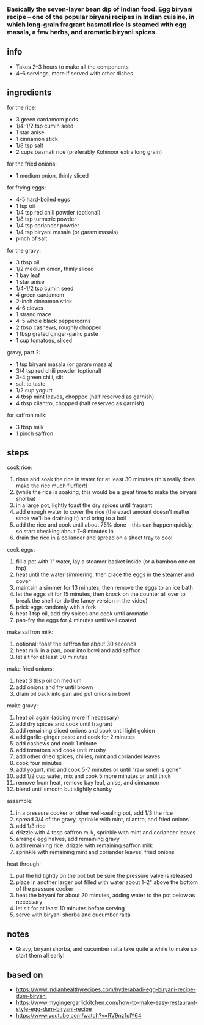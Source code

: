 ### Basically the seven-layer bean dip of Indian food. Egg biryani recipe – one of the popular biryani recipes in Indian cuisine, in which long-grain fragrant basmati rice is steamed with egg masala, a few herbs, and aromatic biryani spices.

## info
* Takes 2–3 hours to make all the components
* 4–6 servings, more if served with other dishes

## ingredients

for the rice:
* 3 green cardamom pods
* 1/4-1/2 tsp cumin seed
* 1 star anise
* 1 cinnamon stick
* 1/8 tsp salt
* 2 cups basmati rice (preferably Kohinoor extra long grain)

for the fried onions:
* 1 medium onion, thinly sliced

for frying eggs:
* 4-5 hard-boiled eggs
* 1 tsp oil
* 1/4 tsp red chili powder (optional)
* 1/8 tsp turmeric powder
* 1/4 tsp coriander powder
* 1/4 tsp biryani masala (or garam masala)
* pinch of salt

for the gravy:
* 3 tbsp oil
* 1/2 medium onion, thinly sliced
* 1 bay leaf
* 1 star anise
* 1/4-1/2 tsp cumin seed
* 4 green cardamom
* 2-inch cinnamon stick
* 4-6 cloves
* 1 strand mace
* 4-5 whole black peppercorns
* 2 tbsp cashews, roughly chopped
* 1 tbsp grated ginger-garlic paste
* 1 cup tomatoes, sliced

gravy, part 2:
* 1 tsp biryani masala (or garam masala)
* 3/4 tsp red chili powder (optional)
* 3-4 green chili, slit
* salt to taste
* 1/2 cup yogurt
* 4 tbsp mint leaves, chopped (half reserved as garnish)
* 4 tbsp cilantro, chopped (half reserved as garnish)

for saffron milk:
* 3 tbsp milk
* 1 pinch saffron

## steps

cook rice:
1. rinse and soak the rice in water for at least 30 minutes (this really does make the rice much fluffier!)
2. (while the rice is soaking, this would be a great time to make the biryani shorba)
2. in a large pot, lightly toast the dry spices until fragrant
3. add enough water to cover the rice (the exact amount doesn't matter since we'll be draining it) and bring to a boil
4. add the rice and cook until about 75% done – this can happen quickly, so start checking about 7–8 minutes in
5. drain the rice in a collander and spread on a sheet tray to cool

cook eggs:
1. fill a pot with 1" water, lay a steamer basket inside (or a bamboo one on top)
2. heat until the water simmering, then place the eggs in the steamer and cover
3. maintain a simmer for 13 minutes, then remove the eggs to an ice bath
4. let the eggs sit for 15 minutes, then knock on the counter all over to break the shell (or do the fancy version in the video)
5. prick eggs randomly with a fork
6. heat 1 tsp oil, add dry spices and cook until aromatic
7. pan-fry the eggs for 4 minutes until well coated

make saffron milk:
1. optional: toast the saffron for about 30 seconds
2. heat milk in a pan, pour into bowl and add saffron
3. let sit for at least 30 minutes

make fried onions:
1. heat 3 tbsp oil on medium
2. add onions and fry until brown
3. drain oil back into pan and put onions in bowl

make gravy:
1. heat oil again (adding more if necessary)
2. add dry spices and cook until fragrant
3. add remaining sliced onions and cook until light golden
4. add garlic-ginger paste and cook for 2 minutes
5. add cashews and cook 1 minute
6. add tomatoes and cook until mushy
7. add other dried spices, chilies, mint and coriander leaves
8. cook four minutes
9. add yogurt, mix and cook 5-7 minutes or until "raw smell is gone"
10. add 1/2 cup water, mix and cook 5 more minutes or until thick
11. remove from heat, remove bay leaf, anise, and cinnamon
12. blend until smooth but slightly chunky

assemble:
1. in a pressure cooker or other well-sealing pot, add 1/3 the rice
2. spread 3/4 of the gravy, sprinkle with mint, cilantro, and fried onions
3. add 1/3 rice
4. drizzle with 4 tbsp saffron milk, sprinkle with mint and coriander leaves
5. arrange egg halves, add remaining gravy
6. add remaining rice, drizzle with remaining saffron milk
7. sprinkle with remaining mint and coriander leaves, fried onions

heat through:
1. put the lid tightly on the pot but be sure the pressure valve is released
2. place in another larger pot filled with water about 1–2" above the bottom of the pressure cooker
3. heat the biryani for about 20 minutes, adding water to the pot below as necessary
4. let sit for at least 10 minutes before serving
5. serve with biryani shorba and cucumber raita

## notes
* Gravy, biryani shorba, and cucumber raita take quite a while to make so start them all early!

## based on
* https://www.indianhealthyrecipes.com/hyderabadi-egg-biryani-recipe-dum-biryani
* https://www.mygingergarlickitchen.com/how-to-make-easy-restaurant-style-egg-dum-biryani-recipe
* https://www.youtube.com/watch?v=RV9nz1qlY64

